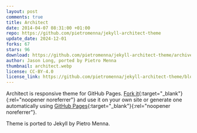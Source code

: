 ```yaml
---
layout: post
comments: true
title: Architect
date: 2014-04-07 08:31:00 +01:00
repo: https://github.com/pietromenna/jekyll-architect-theme
update_date: 2024-12-01
forks: 67
stars: 96
download: https://github.com/pietromenna/jekyll-architect-theme/archive/master.zip
author: Jason Long, ported by Pietro Menna
thumbnail: architect.webp
license: CC-BY-4.0
license_link: https://github.com/pietromenna/jekyll-architect-theme/blob/master/README.md#license
---
```


Architect is responsive theme for GitHub Pages. [Fork it](https://github.com/jasonlong/architect-theme/fork){:target="_blank"}{:rel="noopener noreferrer"} and use it on your own site or generate one automatically using [GitHub Pages](https://pages.github.com){:target="_blank"}{:rel="noopener noreferrer"}.

Theme is ported to Jekyll by Pietro Menna.
